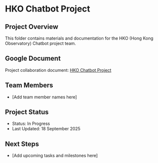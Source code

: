 # HKO Chatbot Project

## Project Overview
This folder contains materials and documentation for the HKO (Hong Kong Observatory) Chatbot project team.

## Google Document
Project collaboration document: [HKO Chatbot Project](https://docs.google.com/document/d/1E6NLBbnTE1WNS8aU0xwvZOls6CVLe_0i5LHyjOQ76iw/edit?tab=t.0)

## Team Members
- [Add team member names here]

## Project Status
- Status: In Progress
- Last Updated: 18 September 2025

## Next Steps
- [Add upcoming tasks and milestones here]